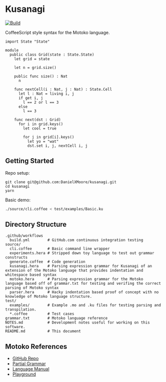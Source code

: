 Kusanagi
========

[![Build](https://github.com/DanielXMoore/kusanagi/actions/workflows/build.yml/badge.svg)](https://github.com/DanielXMoore/kusanagi/actions/workflows/build.yml)

CoffeeScript style syntax for the Motoko language.

```
import State "State"

module
  public class Grid(state : State.State)
    let grid = state

    let n = grid.size()

    public func size() : Nat
      n

    func nextCell(i : Nat, j : Nat) : State.Cell
      let l : Nat = living i, j
      if get i, j
        l == 2 or l == 3
      else
        l == 3

    func next(dst : Grid)
      for i in grid.keys()
        let cool = true

        for j in grid[i].keys()
          let yo = "wat"
          dst.set i, j, nextCell i, j

```

Getting Started
---------------

Repo setup:
```
git clone git@github.com:DanielXMoore/kusanagi.git
cd kusanagi
yarn
```

Basic demo:

```bash
./source/cli.coffee < test/examples/Basic.ku
```

Directory Structure
-------------------

```text
.github/workflows
  build.yml        # GitHub.com continuous integration testing
source/
  cli.coffee       # Basic command line wrapper
  experiments.hera # Stripped down toy language to test out grammar constructs
  generate.coffee  # Code generation
  kusanagi.hera    # Parsing expression grammar for Kusanagi of an extension of the Motoko language that provides indentation and whitespace based syntax
  motoko.hera      # Parsing expression grammar for the Motoko language based off of grammar.txt for testing and verifing the correct parsing of Motoko syntax
  parser.hera      # Hacky indentation based proof of concept with no knowledge of Motoko language structure.
test/
  examples/        # Example .mo and .ku files for testing parsing and transpilation.
  *.coffee         # Test cases
grammar.txt        # Motoko language reference
NOTES.md           # Development notes useful for working on this software.
README.md          # This document
```

Motoko References
-----------------

- [GitHub Repo](https://github.com/dfinity/motoko)
- [Partial Grammar](https://github.com/dfinity/motoko/blob/master/doc/modules/language-guide/examples/grammar.txt)
- [Language Manual](https://github.com/dfinity/motoko/blob/master/doc/modules/language-guide/pages/language-manual.adoc)
- [Playground](https://m7sm4-2iaaa-aaaab-qabra-cai.raw.ic0.app/)

